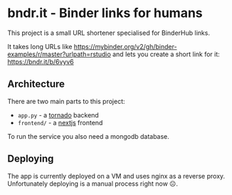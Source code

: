 # bndr.it - Binder links for humans

This project is a small URL shortener specialised for BinderHub links.

It takes long URLs like https://mybinder.org/v2/gh/binder-examples/r/master?urlpath=rstudio and lets you
create a short link for it: https://bndr.it/b/6vyv6

## Architecture

There are two main parts to this project:

* `app.py` - a [tornado](http://www.tornadoweb.org/en/stable/) backend
* `frontend/` - a [nextjs](https://nextjs.org/) frontend

To run the service you also need a mongodb database.


## Deploying

The app is currently deployed on a VM and uses nginx as a reverse proxy.
Unfortunately deploying is a manual process right now ☹️.
